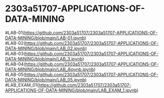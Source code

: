 # 2303a51707-APPLICATIONS-OF-DATA-MINING
#LAB-01(https://github.com/2303a51707/2303a51707-APPLICATIONS-OF-DATA-MINING/blob/main/LAB-01.ipynb)                  
#LAB-02(https://github.com/2303a51707/2303a51707-APPLICATIONS-OF-DATA-MINING/blob/main/LAB_02.ipynb)                                       
#LAB-03(https://github.com/2303a51707/2303a51707-APPLICATIONS-OF-DATA-MINING/blob/main/LAB_3.ipynb)                                  
#LAB-04(https://github.com/2303a51707/2303a51707-APPLICATIONS-OF-DATA-MINING/blob/main/LAB_4ipynb.ipynb)                           
#LAB-05(https://github.com/2303a51707/2303a51707-APPLICATIONS-OF-DATA-MINING/blob/main/LAB_05.ipynb)                          
#LAB_EXAM_01(https://github.com/2303a51707/2303a51707-APPLICATIONS-OF-DATA-MINING/blob/main/LAB_EXAM_1.ipynb)

